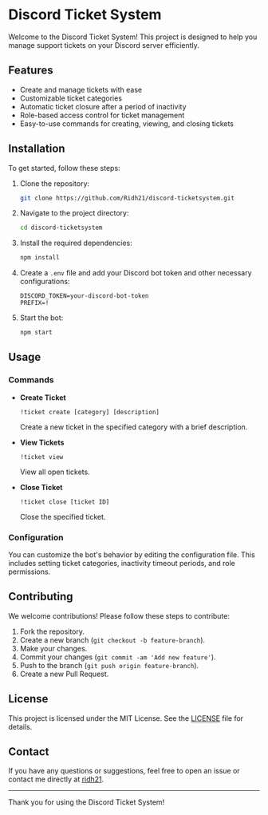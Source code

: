 # Discord Ticket System

Welcome to the Discord Ticket System! This project is designed to help you manage support tickets on your Discord server efficiently.

## Features

- Create and manage tickets with ease
- Customizable ticket categories
- Automatic ticket closure after a period of inactivity
- Role-based access control for ticket management
- Easy-to-use commands for creating, viewing, and closing tickets

## Installation

To get started, follow these steps:

1. Clone the repository:
    ```bash
    git clone https://github.com/Ridh21/discord-ticketsystem.git
    ```

2. Navigate to the project directory:
    ```bash
    cd discord-ticketsystem
    ```

3. Install the required dependencies:
    ```bash
    npm install
    ```

4. Create a `.env` file and add your Discord bot token and other necessary configurations:
    ```plaintext
    DISCORD_TOKEN=your-discord-bot-token
    PREFIX=!
    ```

5. Start the bot:
    ```bash
    npm start
    ```

## Usage

### Commands

- **Create Ticket**
    ```plaintext
    !ticket create [category] [description]
    ```
    Create a new ticket in the specified category with a brief description.

- **View Tickets**
    ```plaintext
    !ticket view
    ```
    View all open tickets.

- **Close Ticket**
    ```plaintext
    !ticket close [ticket ID]
    ```
    Close the specified ticket.

### Configuration

You can customize the bot's behavior by editing the configuration file. This includes setting ticket categories, inactivity timeout periods, and role permissions.

## Contributing

We welcome contributions! Please follow these steps to contribute:

1. Fork the repository.
2. Create a new branch (`git checkout -b feature-branch`).
3. Make your changes.
4. Commit your changes (`git commit -am 'Add new feature'`).
5. Push to the branch (`git push origin feature-branch`).
6. Create a new Pull Request.

## License

This project is licensed under the MIT License. See the [LICENSE](LICENSE) file for details.

## Contact

If you have any questions or suggestions, feel free to open an issue or contact me directly at [ridh21](https://github.com/Ridh21).

---

Thank you for using the Discord Ticket System!